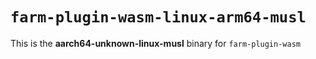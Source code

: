 # `farm-plugin-wasm-linux-arm64-musl`

This is the **aarch64-unknown-linux-musl** binary for `farm-plugin-wasm`
